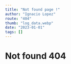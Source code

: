 ```yaml
---
title: "Not found page !"
author: "Ignacio Lopez"
route: "404"
thumb: "log_data.webp"
date: "2023-01-01"
tags: []
---
```


# Not found 404